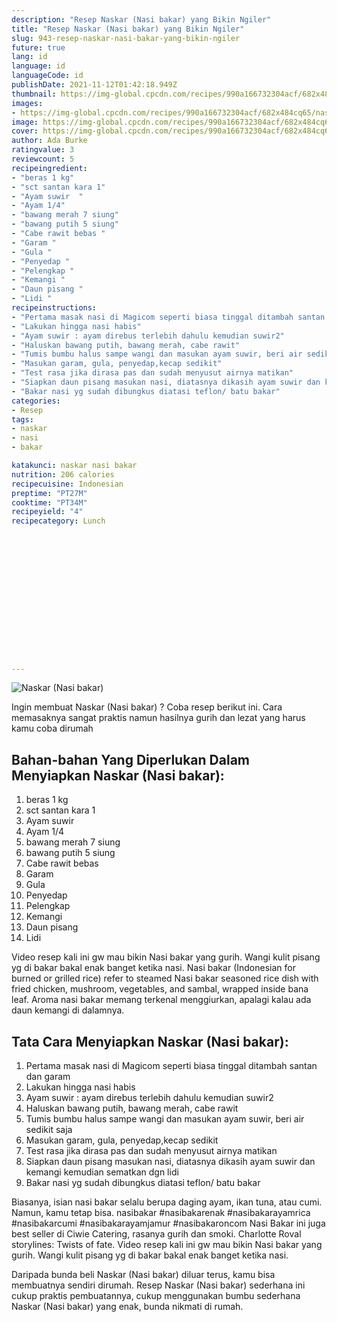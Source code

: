 ```yaml
---
description: "Resep Naskar (Nasi bakar) yang Bikin Ngiler"
title: "Resep Naskar (Nasi bakar) yang Bikin Ngiler"
slug: 943-resep-naskar-nasi-bakar-yang-bikin-ngiler
future: true
lang: id
language: id
languageCode: id
publishDate: 2021-11-12T01:42:18.949Z 
thumbnail: https://img-global.cpcdn.com/recipes/990a166732304acf/682x484cq65/naskar-nasi-bakar-foto-resep-utama.png
images:
- https://img-global.cpcdn.com/recipes/990a166732304acf/682x484cq65/naskar-nasi-bakar-foto-resep-utama.png
image: https://img-global.cpcdn.com/recipes/990a166732304acf/682x484cq65/naskar-nasi-bakar-foto-resep-utama.png
cover: https://img-global.cpcdn.com/recipes/990a166732304acf/682x484cq65/naskar-nasi-bakar-foto-resep-utama.png
author: Ada Burke
ratingvalue: 3
reviewcount: 5
recipeingredient:
- "beras 1 kg"
- "sct santan kara 1"
- "Ayam suwir  "
- "Ayam 1/4"
- "bawang merah 7 siung"
- "bawang putih 5 siung"
- "Cabe rawit bebas "
- "Garam "
- "Gula "
- "Penyedap "
- "Pelengkap "
- "Kemangi "
- "Daun pisang "
- "Lidi "
recipeinstructions:
- "Pertama masak nasi di Magicom seperti biasa tinggal ditambah santan dan garam"
- "Lakukan hingga nasi habis"
- "Ayam suwir : ayam direbus terlebih dahulu kemudian suwir2"
- "Haluskan bawang putih, bawang merah, cabe rawit"
- "Tumis bumbu halus sampe wangi dan masukan ayam suwir, beri air sedikit saja"
- "Masukan garam, gula, penyedap,kecap sedikit"
- "Test rasa jika dirasa pas dan sudah menyusut airnya matikan"
- "Siapkan daun pisang masukan nasi, diatasnya dikasih ayam suwir dan kemangi kemudian sematkan dgn lidi"
- "Bakar nasi yg sudah dibungkus diatasi teflon/ batu bakar"
categories:
- Resep
tags:
- naskar
- nasi
- bakar

katakunci: naskar nasi bakar 
nutrition: 206 calories
recipecuisine: Indonesian
preptime: "PT27M"
cooktime: "PT34M"
recipeyield: "4"
recipecategory: Lunch


     
    
    
    
    
    
    
    
    
    
    
      
    
---
```



![Naskar (Nasi bakar)](https://img-global.cpcdn.com/recipes/990a166732304acf/682x484cq65/naskar-nasi-bakar-foto-resep-utama.png)

Ingin membuat Naskar (Nasi bakar) ? Coba resep berikut ini. Cara memasaknya sangat praktis namun hasilnya gurih dan lezat yang harus kamu coba dirumah

<!--inarticleads1-->

## Bahan-bahan Yang Diperlukan Dalam Menyiapkan Naskar (Nasi bakar):

1. beras 1 kg
1. sct santan kara 1
1. Ayam suwir  
1. Ayam 1/4
1. bawang merah 7 siung
1. bawang putih 5 siung
1. Cabe rawit bebas 
1. Garam 
1. Gula 
1. Penyedap 
1. Pelengkap 
1. Kemangi 
1. Daun pisang 
1. Lidi 

Video resep kali ini gw mau bikin Nasi bakar yang gurih. Wangi kulit pisang yg di bakar bakal enak banget ketika nasi. Nasi bakar (Indonesian for burned or grilled rice) refer to steamed Nasi bakar seasoned rice dish with fried chicken, mushroom, vegetables, and sambal, wrapped inside bana leaf. Aroma nasi bakar memang terkenal menggiurkan, apalagi kalau ada daun kemangi di dalamnya. 

<!--inarticleads2-->

## Tata Cara Menyiapkan Naskar (Nasi bakar):

1. Pertama masak nasi di Magicom seperti biasa tinggal ditambah santan dan garam
1. Lakukan hingga nasi habis
1. Ayam suwir : ayam direbus terlebih dahulu kemudian suwir2
1. Haluskan bawang putih, bawang merah, cabe rawit
1. Tumis bumbu halus sampe wangi dan masukan ayam suwir, beri air sedikit saja
1. Masukan garam, gula, penyedap,kecap sedikit
1. Test rasa jika dirasa pas dan sudah menyusut airnya matikan
1. Siapkan daun pisang masukan nasi, diatasnya dikasih ayam suwir dan kemangi kemudian sematkan dgn lidi
1. Bakar nasi yg sudah dibungkus diatasi teflon/ batu bakar


Biasanya, isian nasi bakar selalu berupa daging ayam, ikan tuna, atau cumi. Namun, kamu tetap bisa. nasibakar #nasibakarenak #nasibakarayamrica #nasibakarcumi #nasibakarayamjamur #nasibakaroncom Nasi Bakar ini juga best seller di Ciwie Catering, rasanya gurih dan smoki. Charlotte Roval storylines: Twists of fate. Video resep kali ini gw mau bikin Nasi bakar yang gurih. Wangi kulit pisang yg di bakar bakal enak banget ketika nasi. 

Daripada bunda beli  Naskar (Nasi bakar)  diluar terus, kamu  bisa membuatnya sendiri dirumah. Resep  Naskar (Nasi bakar)  sederhana ini cukup praktis pembuatannya, cukup menggunakan bumbu sederhana  Naskar (Nasi bakar)  yang enak, bunda nikmati di rumah.
